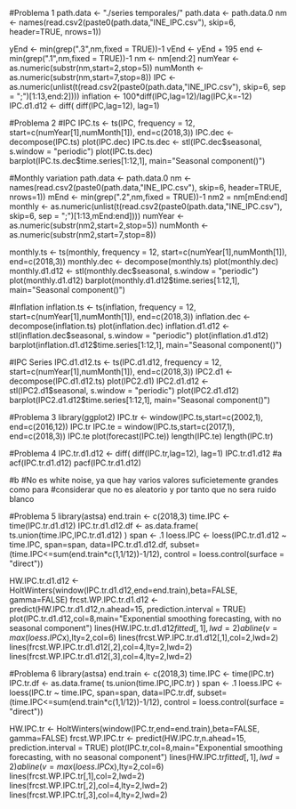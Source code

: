 #Problema 1
path.data <- "./series temporales/"
path.data <- path.data.0
nm <- names(read.csv2(paste0(path.data,"INE_IPC.csv"), skip=6, header=TRUE, nrows=1))

yEnd <- min(grep(".3",nm,fixed = TRUE))-1
vEnd <- yEnd + 195
end <- min(grep(".1",nm,fixed = TRUE))-1
nm <- nm[end:2]
numYear <- as.numeric(substr(nm,start=2,stop=5))
numMonth <- as.numeric(substr(nm,start=7,stop=8))
IPC <- as.numeric(unlist(t(read.csv2(paste0(path.data,"INE_IPC.csv"), skip=6, sep = ";")[1:13,end:2])))
inflation <- 100*diff(IPC,lag=12)/lag(IPC,k=-12)
IPC.d1.d12 <- diff( diff(IPC,lag=12), lag=1)

#Problema 2
#IPC
IPC.ts <- ts(IPC, frequency = 12, start=c(numYear[1],numMonth[1]), end=c(2018,3))
IPC.dec <- decompose(IPC.ts)
plot(IPC.dec)
IPC.ts.dec <- stl(IPC.dec$seasonal, s.window = "periodic")
plot(IPC.ts.dec)
barplot(IPC.ts.dec$time.series[1:12,1], main="Seasonal component()")


#Monthly variation
path.data <- path.data.0
nm <- names(read.csv2(paste0(path.data,"INE_IPC.csv"), skip=6, header=TRUE, nrows=1))
mEnd <- min(grep(".2",nm,fixed = TRUE))-1
nm2 = nm[mEnd:end]
monthly <- as.numeric(unlist(t(read.csv2(paste0(path.data,"INE_IPC.csv"), skip=6, sep = ";")[1:13,mEnd:end])))
numYear <- as.numeric(substr(nm2,start=2,stop=5))
numMonth <- as.numeric(substr(nm2,start=7,stop=8))

monthly.ts <- ts(monthly, frequency = 12, start=c(numYear[1],numMonth[1]), end=c(2018,3))
monthly.dec <- decompose(monthly.ts)
plot(monthly.dec)
monthly.d1.d12 <- stl(monthly.dec$seasonal, s.window = "periodic")
plot(monthly.d1.d12)
barplot(monthly.d1.d12$time.series[1:12,1], main="Seasonal component()")


#Inflation
inflation.ts <- ts(inflation, frequency = 12, start=c(numYear[1],numMonth[1]), end=c(2018,3)) 
inflation.dec <- decompose(inflation.ts)
plot(inflation.dec)
inflation.d1.d12 <- stl(inflation.dec$seasonal, s.window = "periodic")
plot(inflation.d1.d12)
barplot(inflation.d1.d12$time.series[1:12,1], main="Seasonal component()")


#IPC Series
IPC.d1.d12.ts <- ts(IPC.d1.d12, frequency = 12, start=c(numYear[1],numMonth[1]), end=c(2018,3)) 
IPC2.d1 <- decompose(IPC.d1.d12.ts)
plot(IPC2.d1)
IPC2.d1.d12 <- stl(IPC2.d1$seasonal, s.window = "periodic")
plot(IPC2.d1.d12)
barplot(IPC2.d1.d12$time.series[1:12,1], main="Seasonal component()")


#Problema 3
library(ggplot2)
IPC.tr <- window(IPC.ts,start=c(2002,1), end=c(2016,12))
IPC.tr
IPC.te = window(IPC.ts,start=c(2017,1), end=c(2018,3))
IPC.te
plot(forecast(IPC.te))
length(IPC.te)
length(IPC.tr)


#Problema 4
IPC.tr.d1.d12 <- diff( diff(IPC.tr,lag=12), lag=1)
IPC.tr.d1.d12
#a
acf(IPC.tr.d1.d12)
pacf(IPC.tr.d1.d12)

#b
#No es white noise, ya que hay varios valores suficietemente grandes como para 
#considerar que no es aleatorio y por tanto que no sera ruido blanco




#Problema 5
library(astsa)
end.train <- c(2018,3)
time.IPC <- time(IPC.tr.d1.d12)
IPC.tr.d1.d12.df <- as.data.frame( ts.union(time.IPC,IPC.tr.d1.d12) )
span <- .1
loess.IPC <- loess(IPC.tr.d1.d12 ~ time.IPC, span=span,
                   data=IPC.tr.d1.d12.df,
                   subset=(time.IPC<=sum(end.train*c(1,1/12))-1/12),
                   control = loess.control(surface = "direct"))

HW.IPC.tr.d1.d12 <- HoltWinters(window(IPC.tr.d1.d12,end=end.train),beta=FALSE, gamma=FALSE)
frcst.WP.IPC.tr.d1.d12 <- predict(HW.IPC.tr.d1.d12,n.ahead=15, prediction.interval = TRUE)
plot(IPC.tr.d1.d12,col=8,main="Exponential smoothing forecasting, with no seasonal component")
lines(HW.IPC.tr.d1.d12$fitted[,1],lwd=2)
abline(v=max(loess.IPC$x),lty=2,col=6)
lines(frcst.WP.IPC.tr.d1.d12[,1],col=2,lwd=2)
lines(frcst.WP.IPC.tr.d1.d12[,2],col=4,lty=2,lwd=2)
lines(frcst.WP.IPC.tr.d1.d12[,3],col=4,lty=2,lwd=2)


#Problema 6
library(astsa)
end.train <- c(2018,3)
time.IPC <- time(IPC.tr)
IPC.tr.df <- as.data.frame( ts.union(time.IPC,IPC.tr) )
span <- .1
loess.IPC <- loess(IPC.tr ~ time.IPC, span=span,
                   data=IPC.tr.df,
                   subset=(time.IPC<=sum(end.train*c(1,1/12))-1/12),
                   control = loess.control(surface = "direct"))

HW.IPC.tr <- HoltWinters(window(IPC.tr,end=end.train),beta=FALSE, gamma=FALSE)
frcst.WP.IPC.tr <- predict(HW.IPC.tr,n.ahead=15, prediction.interval = TRUE)
plot(IPC.tr,col=8,main="Exponential smoothing forecasting, with no seasonal component")
lines(HW.IPC.tr$fitted[,1],lwd=2)
abline(v=max(loess.IPC$x),lty=2,col=6)
lines(frcst.WP.IPC.tr[,1],col=2,lwd=2)
lines(frcst.WP.IPC.tr[,2],col=4,lty=2,lwd=2)
lines(frcst.WP.IPC.tr[,3],col=4,lty=2,lwd=2)